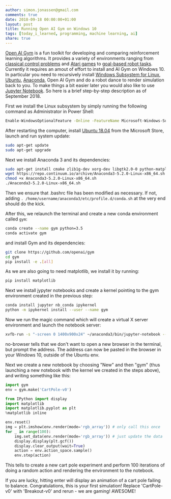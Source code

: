```yaml
---
author: simon.jonassen@gmail.com
comments: true
date: 2018-09-18 00:00:00+01:00
layout: post
title: Running Open AI Gym on Windows 10
tags: [today_i_learned, programming, machine learning, ai]
share: true
---
```



[Open AI Gym](https://gym.openai.com/) is a fun toolkit for developing and comparing reinforcement learning algorithms. It provides a variety of environments ranging from [classical control problems](https://gym.openai.com/envs/#classic_control) and [Atari games](https://gym.openai.com/envs/#atari) to [goal-based robot tasks](https://gym.openai.com/envs/#robotics). Currently it requires an amout of effort to install and AI Gym on Windows 10. In particular you need to recursively install [Windows Subsystem for Linux](https://docs.microsoft.com/en-us/windows/wsl/install-win10), [Ubuntu](https://www.ubuntu.com), [Anaconda](https://www.anaconda.com), Open AI Gym and do a robot dance to render simulation back to you. To make things a bit easier later you would also like to use [Jupyter Notebook](http://jupyter.org/). So here is a brief step-by-step description as of September 2018.

First we install the Linux subsystem by simply running the following command as Administrator in Power Shell:

```bash
Enable-WindowsOptionalFeature -Online -FeatureName Microsoft-Windows-Subsystem-Linux
```

After restarting the computer, install [Ubuntu 18.04](https://www.microsoft.com/en-us/p/ubuntu-1804-lts/9n9tngvndl3q) from the Microsoft Store, launch and run system update:

```bash
sudo apt-get update
sudo apt-get upgrade
```

Next we install Anaconda 3 and its dependencies:

```bash
sudo apt-get install cmake zlib1g-dev xorg-dev libgtk2.0-0 python-matplotlib swig python-opengl xvfb
wget https://repo.continuum.io/archive/Anaconda3-5.2.0-Linux-x86_64.sh
chmod +x Anaconda3-5.2.0-Linux-x86_64.sh
./Anaconda3-5.2.0-Linux-x86_64.sh
```

Then we ensure that .bashrc file has been modified as necessary. If not, adding `. /home/username/anaconda3/etc/profile.d/conda.sh` at the very end should do the kick. 

After this, we relaunch the terminal and create a new conda environment called `gym`:

```bash
conda create --name gym python=3.5
conda activate gym
```

and install Gym and its dependencies:

```bash
git clone https://github.com/openai/gym
cd gym
pip install -e .[all]
```

As we are also going to need matplotlib, we install it by running:
```bash
pip install matplotlib
```

Next we install jypyter notebooks and create a kernel pointing to the gym environment created in the previous step:

```bash
conda install jupyter nb_conda ipykernel
python -m ipykernel install --user --name gym
```

Now we run the magic command which will create a virtual X server environment and launch the notebook server:

```bash
xvfb-run -s "-screen 0 1400x900x24" ~/anaconda3/bin/jupyter-notebook --no-browser
```

no-browser tells that we don't want to open a new browser in the terminal, but prompt the address. The address can now be pasted in the browser in your Windows 10, outside of the Ubuntu env. 

Next we create a new notebook by choosing "New" and then "gym" (thus launching a new notebook with the kernel we created in the steps above), and writing something like this:

```python
import gym
env = gym.make('CartPole-v0')

from IPython import display
import matplotlib
import matplotlib.pyplot as plt
%matplotlib inline

env.reset()
img = plt.imshow(env.render(mode='rgb_array')) # only call this once
for _ in range(100):
    img.set_data(env.render(mode='rgb_array')) # just update the data
    display.display(plt.gcf())
    display.clear_output(wait=True)
    action = env.action_space.sample()
    env.step(action)
```

This tells to create a new cart pole experiment and perform 100 iterations of doing a random action and rendering the environment to the notebook.

If you are lucky, hitting enter will display an animation of a cart pole failing to balance. Congratulations, this is your first simulation! Replace 'CartPole-v0' with 'Breakout-v0' and rerun - we are gaming! AWESOME!
